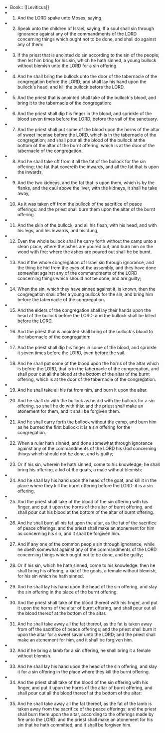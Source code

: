 - Book:: [[Leviticus]]
- 1. And the LORD spake unto Moses, saying,
- 2. Speak unto the children of Israel, saying, If a soul shall sin through ignorance against any of the commandments of the LORD concerning things which ought not to be done, and shall do against any of them:
- 3. If the priest that is anointed do sin according to the sin of the people; then let him bring for his sin, which he hath sinned, a young bullock without blemish unto the LORD for a sin offering.
- 4. And he shall bring the bullock unto the door of the tabernacle of the congregation before the LORD; and shall lay his hand upon the bullock's head, and kill the bullock before the LORD.
- 5. And the priest that is anointed shall take of the bullock's blood, and bring it to the tabernacle of the congregation:
- 6. And the priest shall dip his finger in the blood, and sprinkle of the blood seven times before the LORD, before the vail of the sanctuary.
- 7. And the priest shall put some of the blood upon the horns of the altar of sweet incense before the LORD, which is in the tabernacle of the congregation; and shall pour all the blood of the bullock at the bottom of the altar of the burnt offering, which is at the door of the tabernacle of the congregation.
- 8. And he shall take off from it all the fat of the bullock for the sin offering; the fat that covereth the inwards, and all the fat that is upon the inwards,
- 9. And the two kidneys, and the fat that is upon them, which is by the flanks, and the caul above the liver, with the kidneys, it shall he take away,
- 10. As it was taken off from the bullock of the sacrifice of peace offerings: and the priest shall burn them upon the altar of the burnt offering.
- 11. And the skin of the bullock, and all his flesh, with his head, and with his legs, and his inwards, and his dung,
- 12. Even the whole bullock shall he carry forth without the camp unto a clean place, where the ashes are poured out, and burn him on the wood with fire: where the ashes are poured out shall he be burnt.
- 13. And if the whole congregation of Israel sin through ignorance, and the thing be hid from the eyes of the assembly, and they have done somewhat against any of the commandments of the LORD concerning things which should not be done, and are guilty;
- 14. When the sin, which they have sinned against it, is known, then the congregation shall offer a young bullock for the sin, and bring him before the tabernacle of the congregation.
- 15. And the elders of the congregation shall lay their hands upon the head of the bullock before the LORD: and the bullock shall be killed before the LORD.
- 16. And the priest that is anointed shall bring of the bullock's blood to the tabernacle of the congregation:
- 17. And the priest shall dip his finger in some of the blood, and sprinkle it seven times before the LORD, even before the vail.
- 18. And he shall put some of the blood upon the horns of the altar which is before the LORD, that is in the tabernacle of the congregation, and shall pour out all the blood at the bottom of the altar of the burnt offering, which is at the door of the tabernacle of the congregation.
- 19. And he shall take all his fat from him, and burn it upon the altar.
- 20. And he shall do with the bullock as he did with the bullock for a sin offering, so shall he do with this: and the priest shall make an atonement for them, and it shall be forgiven them.
- 21. And he shall carry forth the bullock without the camp, and burn him as he burned the first bullock: it is a sin offering for the congregation.
- 22. When a ruler hath sinned, and done somewhat through ignorance against any of the commandments of the LORD his God concerning things which should not be done, and is guilty;
- 23. Or if his sin, wherein he hath sinned, come to his knowledge; he shall bring his offering, a kid of the goats, a male without blemish:
- 24. And he shall lay his hand upon the head of the goat, and kill it in the place where they kill the burnt offering before the LORD: it is a sin offering.
- 25. And the priest shall take of the blood of the sin offering with his finger, and put it upon the horns of the altar of burnt offering, and shall pour out his blood at the bottom of the altar of burnt offering.
- 26. And he shall burn all his fat upon the altar, as the fat of the sacrifice of peace offerings: and the priest shall make an atonement for him as concerning his sin, and it shall be forgiven him.
- 27. And if any one of the common people sin through ignorance, while he doeth somewhat against any of the commandments of the LORD concerning things which ought not to be done, and be guilty;
- 28. Or if his sin, which he hath sinned, come to his knowledge: then he shall bring his offering, a kid of the goats, a female without blemish, for his sin which he hath sinned.
- 29. And he shall lay his hand upon the head of the sin offering, and slay the sin offering in the place of the burnt offering.
- 30. And the priest shall take of the blood thereof with his finger, and put it upon the horns of the altar of burnt offering, and shall pour out all the blood thereof at the bottom of the altar.
- 31. And he shall take away all the fat thereof, as the fat is taken away from off the sacrifice of peace offerings; and the priest shall burn it upon the altar for a sweet savor unto the LORD; and the priest shall make an atonement for him, and it shall be forgiven him.
- 32. And if he bring a lamb for a sin offering, he shall bring it a female without blemish.
- 33. And he shall lay his hand upon the head of the sin offering, and slay it for a sin offering in the place where they kill the burnt offering.
- 34. And the priest shall take of the blood of the sin offering with his finger, and put it upon the horns of the altar of burnt offering, and shall pour out all the blood thereof at the bottom of the altar:
- 35. And he shall take away all the fat thereof, as the fat of the lamb is taken away from the sacrifice of the peace offerings; and the priest shall burn them upon the altar, according to the offerings made by fire unto the LORD: and the priest shall make an atonement for his sin that he hath committed, and it shall be forgiven him.
